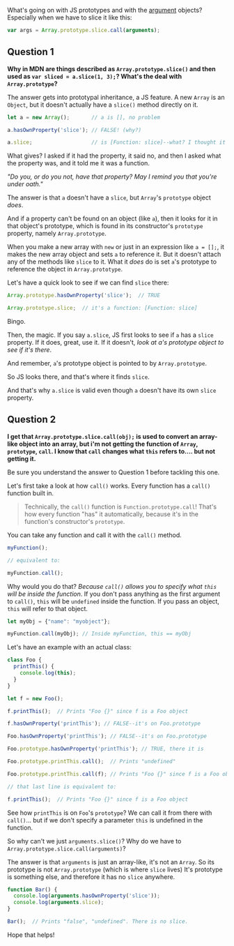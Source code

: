 What's going on with JS prototypes and with the [argument](https://developer.mozilla.org/en-US/docs/Web/JavaScript/Reference/Functions/arguments) objects? Especially when we have to slice it like this:

```javascript
var args = Array.prototype.slice.call(arguments);
```

## Question 1

**Why in MDN are things described as `Array.prototype.slice()` and then used as `var sliced = a.slice(1, 3);`? What's the deal with `Array.prototype`?**

The answer gets into prototypal inheritance, a JS feature. A new `Array` is an `Object`, but it doesn't actually have a `slice()` method directly on it.

```javascript
let a = new Array();       // a is [], no problem

a.hasOwnProperty('slice'); // FALSE! (why?)

a.slice;                   // is [Function: slice]--what? I thought it didn't have that property!
```

What gives? I asked if it had the property, it said no, and then I asked what the property was, and it told me it was a function. 

_"Do you, or do you not, have that property? May I remind you that you're under oath."_

The answer is that `a` doesn't have a `slice`, but `Array`'s `prototype` object _does_.

And if a property can't be found on an object (like `a`), then it looks for it in that object's prototype, which is found in its constructor's `prototype` property, namely `Array.prototype`.

When you make a new array with `new` or just in an expression like `a = [];`, it makes the new array object and sets `a` to reference it. But it doesn't attach any of the methods like `slice` to it. What it _does_ do is set `a`'s prototype to reference the object in `Array.prototype`.

Let's have a quick look to see if we can find `slice` there:

```javascript
Array.prototype.hasOwnProperty('slice');  // TRUE

Array.prototype.slice;  // it's a function: [Function: slice]
```

Bingo.

Then, the magic. If you say `a.slice`, JS first looks to see if `a` has a `slice` property. If it does, great, use it. If it doesn't, _look at a's prototype object to see if it's there_.

And remember, `a`'s prototype object is pointed to by `Array.prototype`.

So JS looks there, and that's where it finds `slice`.

And that's why `a.slice` is valid even though `a` doesn't have its own `slice` property.


## Question 2

**I get that `Array.prototype.slice.call(obj);` is used to convert an array-like object into an array, but i'm not getting the function of `Array`, `prototype`, `call`. I know that `call` changes what `this` refers to.... but not getting it.**

Be sure you understand the answer to Question 1 before tackling this one.

Let's first take a look at how `call()` works. Every function has a `call()` function built in.

> Technically, the `call()` function is `Function.prototype.call`! That's how every function "has" it automatically, because it's in the function's constructor's `prototype`.

You can take any function and call it with the `call()` method.

```javascript
myFunction();

// equivalent to:

myFunction.call();
```

Why would you do that? _Because `call()` allows you to specify what `this` will be inside the function_. If you don't pass anything as the first argument to `call()`, `this` will be `undefined` inside the function. If you pass an object, `this` will refer to that object.

```javascript
let myObj = {"name": "myobject"};

myFunction.call(myObj); // Inside myFunction, this == myObj
```

Let's have an example with an actual class:

```javascript
class Foo {
  printThis() {
    console.log(this);
  }
}

let f = new Foo();

f.printThis();  // Prints "Foo {}" since f is a Foo object

f.hasOwnProperty('printThis'); // FALSE--it's on Foo.prototype

Foo.hasOwnProperty('printThis'); // FALSE--it's on Foo.prototype

Foo.prototype.hasOwnProperty('printThis'); // TRUE, there it is

Foo.prototype.printThis.call();  // Prints "undefined"

Foo.prototype.printThis.call(f); // Prints "Foo {}" since f is a Foo object

// that last line is equivalent to:

f.printThis();  // Prints "Foo {}" since f is a Foo object
```

See how `printThis` is on `Foo`'s `prototype`? We can call it from there with `call()`... but if we don't specify a parameter `this` is undefined in the function.

So why can't we just `arguments.slice()`? Why do we have to `Array.prototype.slice.call(arguments)`?

The answer is that `arguments` is just an array-like, it's not an `Array`. So its prototype is not `Array.prototype` (which is where `slice` lives) It's prototype is something else, and therefore it has no `slice` anywhere.

```javascript
function Bar() {
  console.log(arguments.hasOwnProperty('slice'));
  console.log(arguments.slice);
}

Bar();  // Prints "false", "undefined". There is no slice.
```

Hope that helps!
